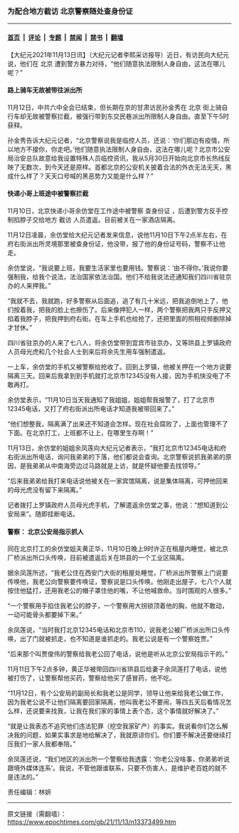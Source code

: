 ### 为配合地方截访 北京警察随处查身份证

---

#### [首页](../../../..?n13373499) &nbsp;|&nbsp; [评论](../../../../../epoch-comment?n13373499) &nbsp;|&nbsp; [专题](../../../../../epoch-special?n13373499) &nbsp;|&nbsp; [禁闻](../../../../../epoch-news?n13373499) &nbsp;|&nbsp; [禁书](../../../../../books?n13373499) &nbsp;|&nbsp; [翻墙](https://github.com/gfw-breaker/nogfw/blob/master/README.md?n13373499)


<div class="post_content" id="artbody" itemprop="articleBody">
 <!-- article content begin -->
 <p>
  【大纪元2021年11月13日讯】（大纪元记者李熙采访报导）近日，有访民向大纪元说，他们在
  <ok href="https://www.epochtimes.com/gb/tag/%E5%8C%97%E4%BA%AC.html">
   北京
  </ok>
  遭到警方暴力对待，“他们随意执法限制人身自由，这法在哪儿呢？”
 </p>
 <h4>
  路上骑车无故被带往派出所
 </h4>
 <p>
  11月12日，中共六中全会已结束，但长期在京的甘肃访民孙金秀在
  <ok href="https://www.epochtimes.com/gb/tag/%E5%8C%97%E4%BA%AC.html">
   北京
  </ok>
  街上骑自行车却无故被警察拦截，被强行带到东交民巷派出所限制人身自由。直至下午5时获释。
 </p>
 <p>
  孙金秀告诉大纪元记者，“北京警察说我是临控人员，还说：‘你们那边有疫情，所以地方不接你，你走吧。’他们随意执法限制人身自由，这法在哪儿呢？北京市公安局治安总队故意给我设置特殊人员临控资讯，我从5月30日开始向北京市长热线反映了无数次，到今天还是原样。首都北京的公安机关披着合法的外衣无法无天，黑成什么样了？天天口号喊的黑恶势力又能是什么样？”
 </p>
 <h4>
  快递小哥上班途中被警察拦截
 </h4>
 <p>
  11月10日，北京快递小哥余仿堂在工作途中被警察
  <ok href="https://www.epochtimes.com/gb/tag/%E6%9F%A5%E8%BA%AB%E4%BB%BD%E8%AF%81.html">
   查身份证
  </ok>
  ，后遭到警方反手控制掐脖子交给地方
  <ok href="https://www.epochtimes.com/gb/tag/%E6%88%AA%E8%AE%BF.html">
   截访
  </ok>
  人员遣返。目前被关在一家酒店隔离。
 </p>
 <p>
  11月12日凌晨，余仿堂给大纪元记者发来信息，说他11月10日下午2点半左右，在府右街派出所灵境那里被查身份证，他没带，报了他的身份证号码，警察不让他走。
 </p>
 <p>
  余仿堂说，“我说要上班，我要生活家里也要用钱。警察说：‘由不得你。’我说你要强制我，给我个说法，法治国家依法治国。他们不给我说法还通知我们四川省驻京办的人来押我。”
 </p>
 <p>
  “我就不去，我就跑，好多警察从后面追，追了有几十米远，把我追倒地上了，他们按着我，把我的脸上也擦伤了。后来像押犯人一样，两个警察把我两只手反押又掐着我脖子，把我押到府右街。在车上手机也给抢了，还把里面的照相视频删除掉才甘休。”
 </p>
 <p>
  四川省驻京办的人来了七八人，将余仿堂带到宜宾市驻京办，又等珙县上罗镇政府人员母光虎和几个社会人士到来后将余先生用车强制遣返。
 </p>
 <p>
  一上车，余仿堂的手机又被警察给抢收了。回到上罗镇，他被关押在一个地方说要隔离三天。回来后我拿到到手机就打北京市12345没有人接，因为手机快没电了不敢再打。
 </p>
 <p>
  余仿堂表示，“11月10日当天我通知了我姐姐，姐姐帮我报警了，打了北京市12345电话，又打了府右街派出所电话才知道我被带回来了。”
 </p>
 <p>
  “他们想整我，隔离满了出来还不知道会怎样。现在社会腐败了，上面也管理不了下面。在北京打工，上班都不让上，在哪里生存啊！”
 </p>
 <p>
  11月13日，余仿堂的姐姐余凤莲向大纪元记者表示，“我打北京市12345电话和府右街派出所电话，询问我弟弟的下落，他们都说会查询。北京警察说抓我弟弟的原因，是我弟弟从中南海旁边过马路就是上访，就是怀疑他要去找领导。”
 </p>
 <p>
  “后来我弟弟给我打来电话说他被关在一家宾馆隔离，说是集体隔离，可押他回来的母光虎没有留下来隔离。”
 </p>
 <p>
  记者拨打上罗镇政府人员母光虎手机，了解遣返余仿堂之事，他说：“想知道到公安局来”。随即挂断电话。
 </p>
 <h4>
  <strong>
   警察：
  </strong>
  <strong>
   北京公安局指示抓人
  </strong>
 </h4>
 <p>
  同在北京打工的余仿堂姐夫黄正华，11月10日晚上9时许正在租屋内睡觉，被北京厂桥派出所口头传唤，目前被遣返后关在珙县的一个工业区隔离。
  <strong>
   <br/>
  </strong>
 </p>
 <p>
  据余凤莲所述，“我老公住在西安门大街的租屋处睡觉，厂桥派出所警察上门说要传唤他，我老公向警察要传唤证，警察说是口头传唤。他刚走出屋子，七八个人就按住他猛打，还用我老公的帽子罩住他的嘴，不让他喊救命。当时围观的人很多。”
 </p>
 <p>
  “一个警察用手掐住我老公的脖子，一个警察用大拐锁顶着他的胸，他就不敢动，一动可能骨头都要掉下来。”
 </p>
 <p>
  余凤莲说，“当时我打北京12345电话和北京市110，说我老公被厂桥派出所口头传唤，出了门就被抓走，也不知道是谁抓走的。我老公说是有一个警察姓贾。”
 </p>
 <p>
  “后来那个叫贾俊伟的警察给我老公回了电话，说他是听从北京公安局指示干的。”
 </p>
 <p>
  11月11日下午2点多钟，黄正华被带回四川省珙县后给妻子余凤莲打了电话，说他被打伤了，让警察帮他买药，警察给他买了感冒药，他不吃。
  <strong>
   <br/>
  </strong>
 </p>
 <p>
  “11月12日，有个公安局的副局长和我老公是同学，领导让他来给我老公做工作，因为我老公说不让他们隔离要回家隔离，他叫我老公不要闹，等四五天后看情况怎么样，还说要来找我，让我在我们家的事情上表个态，这个事情就好解决了。”
 </p>
 <p>
  “就是让我表态不追究他们违法犯罪（挖空我家矿产）的事实。我说看你们怎么解决我的问题，如果实事求是地给解决了，我就原谅你们。你们要不解决还要继续打压我们一家人我都奉陪。”
 </p>
 <p>
  余凤莲还说，“我们地区的派出所一个警察给我透露：‘你老公没啥事，你弟弟听说跟境外媒体连系’。我说，不管他跟谁联系，只要不伤害人，是维护老百姓的就不是违法的。”
  <strong>
   <br/>
  </strong>
 </p>
 <p>
  责任编辑：林妍
 </p>
 <p>
 </p>
 <!-- article content end -->
 <div id="below_article_ad">
 </div>
</div>


---

原文链接（需翻墙）：https://www.epochtimes.com/gb/21/11/13/n13373499.htm